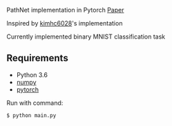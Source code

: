 PathNet implementation in Pytorch [Paper](https://arxiv.org/abs/1701.08734)

Inspired by [kimhc6028](https://github.com/kimhc6028/pathnet-pytorch)'s implementation

Currently implemented binary MNIST classification task

## Requirements

- Python 3.6
- [numpy](http://www.numpy.org/)
- [pytorch](http://pytorch.org/)


Run with command:

    $ python main.py
 
